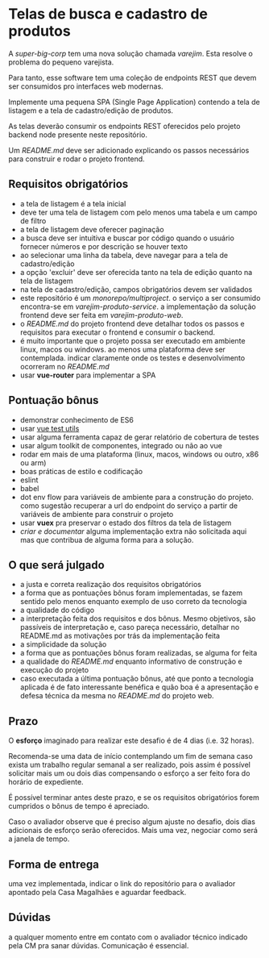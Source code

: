 # Telas de busca e cadastro de produtos

A _super-big-corp_ tem uma nova solução chamada _varejim_. Esta resolve o
problema do pequeno varejista.

Para tanto, esse software tem uma coleção de endpoints REST que devem ser
consumidos pro interfaces web modernas.

Implemente uma pequena SPA (Single Page Application) contendo a tela de listagem
e a tela de cadastro/edição de produtos.

As telas deverão consumir os endpoints REST oferecidos pelo projeto backend node
presente neste repositório.

Um _README.md_ deve ser adicionado explicando os passos necessários para
construir e rodar o projeto frontend.

## Requisitos obrigatórios

- a tela de listagem é a tela inicial
- deve ter uma tela de listagem com pelo menos uma tabela e um campo de filtro
- a tela de listagem deve oferecer paginação
- a busca deve ser intuitiva e buscar por código quando o usuário fornecer
  números e por descrição se houver texto
- ao selecionar uma linha da tabela, deve navegar para a tela de cadastro/edição
- a opção 'excluir' deve ser oferecida tanto na tela de edição quanto na tela de
  listagem
- na tela de cadastro/edição, campos obrigatórios devem ser validados
- este repositório é um _monorepo/multiproject_. o serviço a ser consumido
  encontra-se em _varejim-produto-service_. a implementação da solução frontend
  deve ser feita em _varejim-produto-web_.
- o _README.md_ do projeto frontend deve detalhar todos os passos e requisitos
  para executar o frontend e consumir o backend.
- é muito importante que o projeto possa ser executado em ambiente linux, macos
  ou windows. ao menos uma plataforma deve ser contemplada. indicar claramente
  onde os testes e desenvolvimento ocorreram no _README.md_
- usar **vue-router** para implementar a SPA

## Pontuação bônus

- demonstrar conhecimento de ES6
- usar [vue test utils](https://vue-test-utils.vuejs.org/installation/#semantic-versioning)
- usar alguma ferramenta capaz de gerar relatório de cobertura de testes
- usar algum toolkit de componentes, integrado ou não ao vue
- rodar em mais de uma plataforma (linux, macos, windows ou outro, x86 ou arm)
- boas práticas de estilo e codificação
- eslint
- babel
- dot env flow para variáveis de ambiente para a construção do projeto. como
  sugestão recuperar a url do endpoint do serviço a partir de variáveis de
  ambiente para construir o projeto
- usar **vuex** pra preservar o estado dos filtros da tela de listagem
- _criar e documentar_ alguma implementação extra não solicitada aqui mas que
  contribua de alguma forma para a solução.

## O que será julgado

- a justa e correta realização dos requisitos obrigatórios
- a forma que as pontuações bônus foram implementadas, se fazem sentido pelo
  menos enquanto exemplo de uso correto da tecnologia
- a qualidade do código
- a interpretação feita dos requisitos e dos bônus. Mesmo objetivos, são
  passíveis de interpretação e, caso pareça necessário, detalhar no README.md as
  motivações por trás da implementação feita
- a simplicidade da solução
- a forma que as pontuações bônus foram realizadas, se alguma for feita
- a qualidade do _README.md_ enquanto informativo de construção e execução do
  projeto
- caso executada a última pontuação bônus, até que ponto a tecnologia aplicada é
  de fato interessante benéfica e quão boa é a apresentação e defesa técnica da
  mesma no _README.md_ do projeto web.

## Prazo

O **esforço** imaginado para realizar este desafio é de 4 dias (i.e. 32 horas).

Recomenda-se uma data de início contemplando um fim de semana caso exista um
trabalho regular semanal a ser realizado, pois assim é possível solicitar mais
um ou dois dias compensando o esforço a ser feito fora do horário de expediente.

É possível terminar antes deste prazo, e se os requisitos obrigatórios forem
cumpridos o bônus de tempo é apreciado.

Caso o avaliador observe que é preciso algum ajuste no desafio, dois dias
adicionais de esforço serão oferecidos. Mais uma vez, negociar como será a
janela de tempo.

## Forma de entrega

uma vez implementada, indicar o link do repositório para o avaliador apontado
pela Casa Magalhães e aguardar feedback.

## Dúvidas

a qualquer momento entre em contato com o avaliador técnico indicado pela CM pra
sanar dúvidas. Comunicação é essencial.
